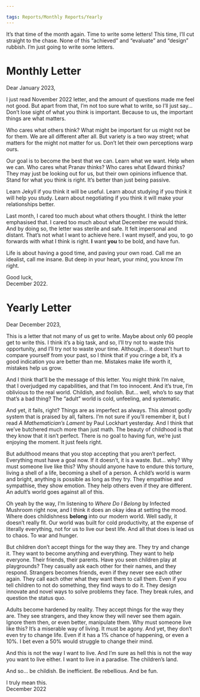 ```yaml
---

tags: Reports/Monthly Reports/Yearly
---
```


It’s that time of the month again. Time to write some letters! This time, I’ll cut straight to the chase. None of this “achieved” and “evaluate” and “design” rubbish. I’m just going to write some letters.

# Monthly Letter 

Dear January 2023,

I just read November 2022 letter, and the amount of questions made me feel not good. But apart from that, I’m not too sure what to write, so I’ll just say… Don’t lose sight of what you think is important. Because to us, the important things are what matters. 

Who cares what others think? What might be important for us might not be for them. We are all different after all. But variety is a two way street; what matters for the might not matter for us. Don’t let their own perceptions warp ours.

Our goal is to become the best that we can. Learn what we want. Help when we can. Who cares what Pranav thinks? Who cares what Edward thinks? They may just be looking out for us, but their own opinions influence that. Stand for what you think is right. It’s better than just being passive.

Learn Jekyll if you think it will be useful. Learn about studying if you think it will help you study. Learn about negotiating if you think it will make your relationships better.

Last month, I cared too much about what others thought. I think the letter emphasised that. I cared too much about what December me would think. And by doing so, the letter was sterile and safe. It felt impersonal and distant. That’s not what I want to achieve here. I want myself, and you, to go forwards with what I think is right. **I** want **you** to be bold, and have fun.

Life is about having a good time, and paving your own road. Call me an idealist, call me insane. But deep in your heart, your mind, you know I’m right.

Good luck,  
December 2022.

# Yearly Letter

Dear December 2023,

This is a letter that not many of us get to write. Maybe about only 60 people get to write this. I think it’s a big task, and so, I’ll try not to waste this opportunity, and I’ll try not to waste your time. Although… it doesn’t hurt to compare yourself from your past, so I think that if you cringe a bit, it’s a good indication you are better than me. Mistakes make life worth it, mistakes help us grow.

And I think that’ll be the message of this letter. You might think I’m naive, that I overjudged my capabilities, and that I’m too innocent. And it’s true, I’m oblivious to the real world. Childish, and foolish. But… well, who’s to say that that’s a bad thing? The “adult” world is cold, unfeeling, and systematic. 

And yet, it fails, right? Things are as imperfect as always. This almost godly system that is praised by all, falters. I’m not sure if you’ll remember it, but I read *A Mathematician’s Lament* by Paul Lockhart yesterday. And I think that we’ve butchered much more than just math. The beauty of childhood is that they know that it isn’t perfect. There is no goal to having fun, we’re just enjoying the moment. It just feels right. 

But adulthood means that you stop accepting that you aren’t perfect. Everything must have a goal now. If it doesn’t, it is a waste. But… why? Why must someone live like this? Why should anyone have to endure this torture, living a shell of a life, becoming a shell of a person. A child’s world is warm and bright, anything is possible as long as they try. They empathise and sympathise, they show emotion. They help others even if they are different. An adult’s world goes against all of this.

Oh yeah by the way, I’m listening to *Where Do I Belong* by Infected Mushroom right now, and I think it does an okay idea at setting the mood. Where does childishness **belong** into our modern world. Well sadly, it doesn’t really fit. Our world was built for cold productivity, at the expense of literally everything, not for us to live our best life. And all that does is lead us to chaos. To war and hunger.

But children don’t accept things for the way they are. They try and change it. They want to become anything and everything. They want to help everyone. Their friends, their parents. Have you seen children play at playgrounds? They casually ask each other for their names, and they respond. Strangers becomes friends, even if they never see each other again. They call each other what they want them to call them. Even if you tell children to not do something, they find ways to do it. They design innovate and novel ways to solve problems they face. They break rules, and question the status quo.

Adults become hardened by reality. They accept things for the way they are. They see strangers, and they know they will never see them again. Ignore them then, or even better, manipulate them. Why must someone live like this? It’s a miserable way of living. It must be agony. And yet, they don’t even try to change life. Even if it has a 1% chance of happening, or even a 10%. I bet even a 50% would struggle to change their mind.

And this is not the way I want to live. And I’m sure as hell this is not the way you want to live either. I want to live in a paradise. The children’s land.

And so… be childish. Be inefficient. Be rebellious. And be fun.

I truly mean this.  
December 2022